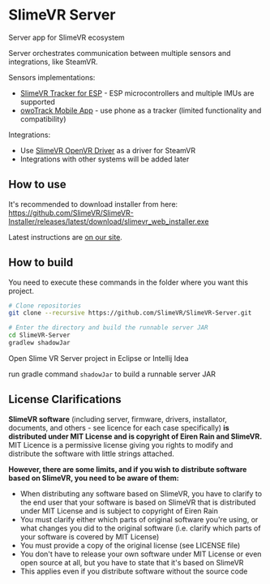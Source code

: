 # SlimeVR Server
Server app for SlimeVR ecosystem

Server orchestrates communication between multiple sensors and integrations, like SteamVR.

Sensors implementations:
* [SlimeVR Tracker for ESP](https://github.com/SlimeVR/SlimeVR-Tracker-ESP) - ESP microcontrollers and multiple IMUs are supported
* [owoTrack Mobile App](https://github.com/abb128/owoTrackVRSyncMobile) - use phone as a tracker (limited functionality and compatibility)

Integrations:
* Use [SlimeVR OpenVR Driver](https://github.com/SlimeVR/SlimeVR-OpenVR-Driver) as a driver for SteamVR
* Integrations with other systems will be added later

## How to use

It's recommended to download installer from here: https://github.com/SlimeVR/SlimeVR-Installer/releases/latest/download/slimevr_web_installer.exe

Latest instructions are [on our site](https://docs.slimevr.dev/server-setup/slimevr-setup.html).

## How to build

You need to execute these commands in the folder where you want this project.

```bash
# Clone repositories
git clone --recursive https://github.com/SlimeVR/SlimeVR-Server.git

# Enter the directory and build the runnable server JAR
cd SlimeVR-Server
gradlew shadowJar
```

Open Slime VR Server project in Eclipse or Intellij Idea

run gradle command `shadowJar` to build a runnable server JAR

## License Clarifications

**SlimeVR software** (including server, firmware, drivers, installator, documents, and others - see licence for each case specifically) **is distributed under MIT License and is copyright of Eiren Rain and SlimeVR.** MIT Licence is a permissive license giving you rights to modify and distribute the software with little strings attached.

**However, there are some limits, and if you wish to distribute software based on SlimeVR, you need to be aware of them:**

* When distributing any software based on SlimeVR, you have to clarify to the end user that your software is based on SlimeVR that is distributed under MIT License and is subject to copyright of Eiren Rain
* You must clarify either which parts of original software you're using, or what changes you did to the original software (i.e. clarify which parts of your software is covered by MIT License)
* You must provide a copy of the original license (see LICENSE file)
* You don't have to release your own software under MIT License or even open source at all, but you have to state that it's based on SlimeVR
* This applies even if you distribute software without the source code
